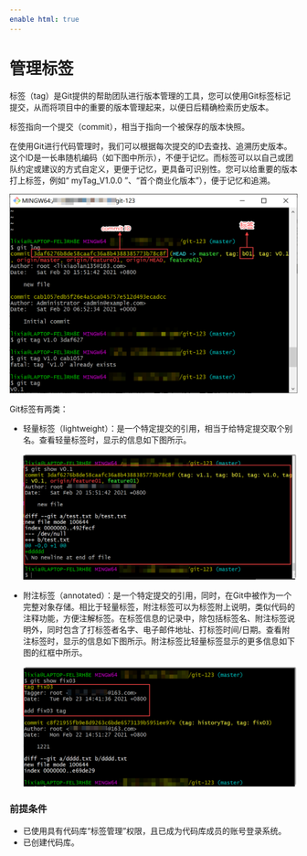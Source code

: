 ```yaml
---
enable html: true
---
```

# 管理标签

标签（tag）是Git提供的帮助团队进行版本管理的工具，您可以使用Git标签标记提交，从而将项目中的重要的版本管理起来，以便日后精确检索历史版本。

标签指向一个提交（commit），相当于指向一个被保存的版本快照。

在使用Git进行代码管理时，我们可以根据每次提交的ID去查找、追溯历史版本。这个ID是一长串随机编码（如下图中所示），不便于记忆。而标签可以以自己或团队约定或建议的方式自定义，更便于记忆，更具备可识别性。您可以给重要的版本打上标签，例如“ myTag_V1.0.0 ”、“首个商业化版本”），便于记忆和追溯。

 <img src="fig/git-标签-01.png" style="zoom:50%">

Git标签有两类：
* 轻量标签（lightweight）：是一个特定提交的引用，相当于给特定提交取个别名。查看轻量标签时，显示的信息如下图所示。

  <img src="fig/git-标签01.png" style="zoom:50%">

* 附注标签（annotated）：是一个特定提交的引用，同时，在Git中被作为一个完整对象存储。相比于轻量标签，附注标签可以为标签附上说明，类似代码的注释功能，方便注解标签。在标签信息的记录中，除包括标签名、附注标签说明外，同时包含了打标签者名字、电子邮件地址、打标签时间/日期。查看附注标签时，显示的信息如下图所示。附注标签比轻量标签显示的更多信息如下图的红框中所示。

  <img src="fig/git-标签02.png" style="zoom:50%">

### 前提条件
* 已使用具有代码库“标签管理”权限，且已成为代码库成员的账号登录系统。
* 已创建代码库。